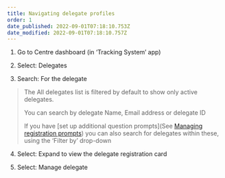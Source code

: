 ```yaml
---
title: Navigating delegate profiles
order: 1
date_published: 2022-09-01T07:18:10.753Z
date_modified: 2022-09-01T07:18:10.757Z
---
```

1. Go to Centre dashboard (in ‘Tracking System’ app) 

2. Select: Delegates​

3. Search: For the delegate​

> The All delegates list is filtered by default to show only active delegates.  ​
>
> You can search by delegate ​Name, Email address or delegate ID​
> 
> If you have [set up additional question prompts](See [Managing registration prompts](/user-guide/administrator/02-centre-management/configuring-centre-details/managing-registration-prompts)) you can also search for delegates within these, using the ‘Filter by’ drop-down​

4. Select: Expand to view the delegate registration card​

5. Select: Manage delegate​

